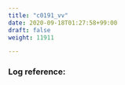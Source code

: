 ```yaml
---
title: "c0191_vv"
date: 2020-09-18T01:27:58+99:00
draft: false
weight: 11911

---
```


### Log reference: <no value>

```
